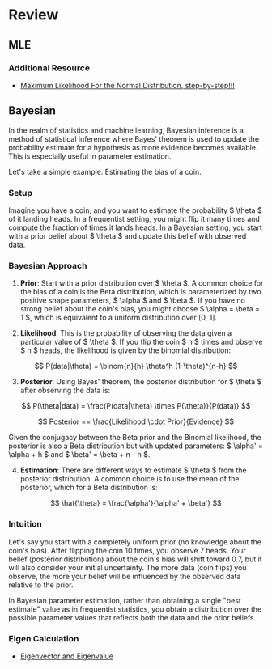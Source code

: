 # Review
## MLE
### Additional Resource
- [Maximum Likelihood For the Normal Distribution, step-by-step!!!](https://www.youtube.com/watch?v=Dn6b9fCIUpM)

## Bayesian
In the realm of statistics and machine learning, Bayesian inference is a method of statistical inference where Bayes' theorem is used to update the probability estimate for a hypothesis as more evidence becomes available. This is especially useful in parameter estimation.

Let's take a simple example: Estimating the bias of a coin.

### Setup

Imagine you have a coin, and you want to estimate the probability $ \theta $ of it landing heads. In a frequentist setting, you might flip it many times and compute the fraction of times it lands heads. In a Bayesian setting, you start with a prior belief about $ \theta $ and update this belief with observed data.

### Bayesian Approach

1. **Prior**: Start with a prior distribution over $ \theta $. A common choice for the bias of a coin is the Beta distribution, which is parameterized by two positive shape parameters, $ \alpha $ and $ \beta $. If you have no strong belief about the coin's bias, you might choose $ \alpha = \beta = 1 $, which is equivalent to a uniform distribution over [0, 1].

2. **Likelihood**: This is the probability of observing the data given a particular value of $ \theta $. If you flip the coin $ n $ times and observe $ h $ heads, the likelihood is given by the binomial distribution:

$$ P(data|\theta) = \binom{n}{h} \theta^h (1-\theta)^{n-h} $$

3. **Posterior**: Using Bayes' theorem, the posterior distribution for $ \theta $ after observing the data is:

$$ P(\theta|data) = \frac{P(data|\theta) \times P(\theta)}{P(data)} $$

$$
Posterior == \frac{Likelihood \cdot Prior}{Evidence}
$$

Given the conjugacy between the Beta prior and the Binomial likelihood, the posterior is also a Beta distribution but with updated parameters: $ \alpha' = \alpha + h $ and $ \beta' = \beta + n - h $.

4. **Estimation**: There are different ways to estimate $ \theta $ from the posterior distribution. A common choice is to use the mean of the posterior, which for a Beta distribution is:

$$ \hat{\theta} = \frac{\alpha'}{\alpha' + \beta'} $$

### Intuition

Let's say you start with a completely uniform prior (no knowledge about the coin's bias). After flipping the coin 10 times, you observe 7 heads. Your belief (posterior distribution) about the coin's bias will shift toward 0.7, but it will also consider your initial uncertainty. The more data (coin flips) you observe, the more your belief will be influenced by the observed data relative to the prior.

In Bayesian parameter estimation, rather than obtaining a single "best estimate" value as in frequentist statistics, you obtain a distribution over the possible parameter values that reflects both the data and the prior beliefs.

### Eigen Calculation
- [Eigenvector and Eigenvalue](https://www.mathsisfun.com/algebra/eigenvalue.html)